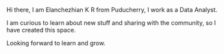 Hi there, I am Elanchezhian K R from Puducherry, I work as a Data Analyst. 

I am curious to learn about new stuff and sharing with the community, so I have created this space.

Looking forward to learn and grow.
